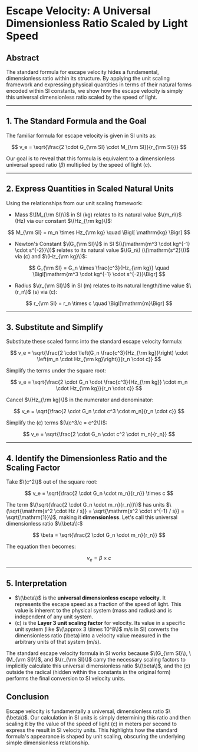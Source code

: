 # Escape Velocity: A Universal Dimensionless Ratio Scaled by Light Speed

## Abstract

The standard formula for escape velocity hides a fundamental, dimensionless ratio within its structure. By applying the unit scaling framework and expressing physical quantities in terms of their natural forms encoded within SI constants, we show how the escape velocity is simply this universal dimensionless ratio scaled by the speed of light.

---

## 1. The Standard Formula and the Goal

The familiar formula for escape velocity is given in SI units as:

$$
v_e = \sqrt{\frac{2 \cdot G_{\rm SI} \cdot M_{\rm SI}}{r_{\rm SI}}}
$$

Our goal is to reveal that this formula is equivalent to a dimensionless universal speed ratio ($\beta$) multiplied by the speed of light ($c$).

---

## 2. Express Quantities in Scaled Natural Units

Using the relationships from our unit scaling framework:
-   Mass $\(M_{\rm SI}\)$ in SI (kg) relates to its natural value $\(m_n\)$ (Hz) via our constant $\(Hz_{\rm kg}\)$:
    
$$
M_{\rm SI} = m_n \times Hz_{\rm kg} \quad \Bigl[ \mathrm{kg} \Bigr]
$$

-   Newton's Constant $\(G_{\rm SI}\)$ in SI $(\(\mathrm{m^3 \cdot kg^{-1} \cdot s^{-2}}\))$ relates to its natural value $\(G_n\) (\(\mathrm{s^2}\))$ via \(c\) and $\(Hz_{\rm kg}\)$:

$$
G_{\rm SI} = G_n \times \frac{c^3}{Hz_{\rm kg}} \quad \Bigl[\mathrm{m^3 \cdot kg^{-1} \cdot s^{-2}}\Bigr]
$$

-   Radius $\(r_{\rm SI}\)$ in SI (m) relates to its natural length/time value $\(r_n\)$ (s) via \(c\):

$$
r_{\rm SI} = r_n \times c \quad \Bigl[\mathrm{m}\Bigr]
$$

---

## 3. Substitute and Simplify

Substitute these scaled forms into the standard escape velocity formula:

$$
v_e = \sqrt{\frac{2 \cdot \left(G_n \frac{c^3}{Hz_{\rm kg}}\right) \cdot \left(m_n \cdot Hz_{\rm kg}\right)}{r_n \cdot c}}
$$

Simplify the terms under the square root:

$$
v_e = \sqrt{\frac{2 \cdot G_n \cdot \frac{c^3}{Hz_{\rm kg}} \cdot m_n \cdot Hz_{\rm kg}}{r_n \cdot c}}
$$

Cancel $\(Hz_{\rm kg}\)$ in the numerator and denominator:

$$
v_e = \sqrt{\frac{2 \cdot G_n \cdot c^3 \cdot m_n}{r_n \cdot c}}
$$

Simplify the \(c\) terms $(\(c^3/c = c^2\))$:

$$
v_e = \sqrt{\frac{2 \cdot G_n \cdot c^2 \cdot m_n}{r_n}}
$$


---

## 4. Identify the Dimensionless Ratio and the Scaling Factor

Take $\(c^2\)$ out of the square root:

$$
v_e = \sqrt{\frac{2 \cdot G_n \cdot m_n}{r_n}} \times c
$$

The term $\(\sqrt{\frac{2 \cdot G_n  \cdot m_n}{r_n}}\)$ has units $\(\sqrt{\mathrm{s^2 \cdot Hz / s}} = \sqrt{\mathrm{s^2 \cdot s^{-1} / s}} = \sqrt{\mathrm{1}}\)$, making it **dimensionless**. Let's call this universal dimensionless ratio $\(\beta\):$

$$
\beta = \sqrt{\frac{2 \cdot G_n \cdot m_n}{r_n}}
$$

The equation then becomes:

$$
v_e = \beta \times c
$$


---

## 5. Interpretation

-   $\(\beta\)$ is the **universal dimensionless escape velocity**. It represents the escape speed as a fraction of the speed of light. This value is inherent to the physical system (mass and radius) and is independent of any unit system.
-   \(c\) is the **Layer 3 unit scaling factor** for velocity. Its value in a specific unit system (like $\(\approx 3 \times 10^8\)$ m/s in SI) converts the dimensionless ratio \(\beta\) into a velocity value measured in the arbitrary units of that system (m/s).

The standard escape velocity formula in SI works because $\(G_{\rm SI}\), \(M_{\rm SI}\)$, and $\(r_{\rm SI}\)$ carry the necessary scaling factors to implicitly calculate this universal dimensionless ratio $\(\beta\)$, and the \(c\) outside the radical (hidden within the constants in the original form) performs the final conversion to SI velocity units.

## Conclusion

Escape velocity is fundamentally a universal, dimensionless ratio $\(\beta\)$. Our calculation in SI units is simply determining this ratio and then scaling it by the value of the speed of light \(c\) in meters per second to express the result in SI velocity units. This highlights how the standard formula's appearance is shaped by unit scaling, obscuring the underlying simple dimensionless relationship.